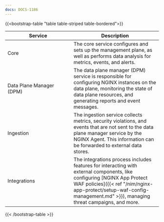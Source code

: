 ```yaml
---
docs: DOCS-1186
---
```


{{<bootstrap-table "table table-striped table-bordered">}}

| <div style="width:200px">Service</div> | Description                                                                                                                                                                                                                                          |
|----------------------------------------|------------------------------------------------------------------------------------------------------------------------------------------------------------------------------------------------------------------------------------------------------|
| Core                                   | The core service configures and sets up the management plane, as well as performs data analysis for metrics, events, and alerts.                                                                                                                     |
| Data Plane Manager (DPM)               | The data plane manager (DPM) service is responsible for configuring NGINX instances on the data plane, monitoring the state of data plane resources, and generating reports and event messages.                                                      |
| Ingestion                              | The ingestion service collects metrics, security violations, and events that are not sent to the data plane manager service by the NGINX Agent. This information can be forwarded to external data stores.                                                    |
| Integrations                           | The integrations process includes features for interacting with external components, like configuring [NGINX App Protect WAF policies]({{< ref "/nim/nginx-app-protect/setup-waf-config-management.md" >}}), managing threat campaigns, and more. |

{{< /bootstrap-table >}}
